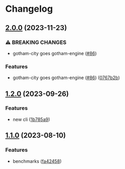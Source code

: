 # Changelog

## [2.0.0](https://github.com/ZenGo-X/gotham-city/compare/v1.2.0...v2.0.0) (2023-11-23)


### ⚠ BREAKING CHANGES

* gotham-city goes gotham-engine ([#86](https://github.com/ZenGo-X/gotham-city/issues/86))

### Features

* gotham-city goes gotham-engine ([#86](https://github.com/ZenGo-X/gotham-city/issues/86)) ([0767b2b](https://github.com/ZenGo-X/gotham-city/commit/0767b2b7efed1edb520066cd34992675e2575318))

## [1.2.0](https://github.com/ZenGo-X/gotham-city/compare/v1.1.0...v1.2.0) (2023-09-26)


### Features

* new cli ([1b785a9](https://github.com/ZenGo-X/gotham-city/commit/1b785a9dc55bd075dc9030f60ac373ddc41d5712))

## [1.1.0](https://github.com/ZenGo-X/gotham-city/compare/v1.0.0...v1.1.0) (2023-08-10)


### Features

* benchmarks ([fa42458](https://github.com/ZenGo-X/gotham-city/commit/fa424582ac57ad5c0727f9c2eb2813a119cf81fa))
